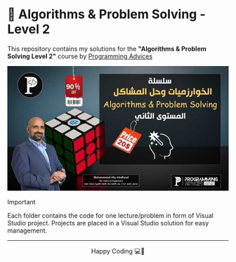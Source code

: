 # 🧠 Algorithms & Problem Solving - Level 2

This repository contains my solutions for the **"Algorithms & Problem Solving Level 2"** course by [Programming Advices](https://programmingadvices.com)

<p align="center">
  <img src="courseImage.jpg" alt="Course Image" width="600"/>
</p>

> [!IMPORTANT]
> Each folder contains the code for one lecture/problem in form of Visual Studio project. Projects are placed in a Visual Studio solution for easy management.


<hr>

<div align="center">
    <p>Happy Coding 💻🎉</p>
</div>
